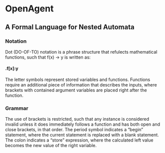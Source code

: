 # OpenAgent

## A Formal Language for Nested Automata

### Notation

Dot (DO-OF-TO) notation is a phrase structure that refulects mathematical functions, such that f(x) -> y is written as: 

#### .f[x]:y

The letter symbols represent stored variables and functions. Functions require an additional piece of information that describes the inputs, where brackets with contained argument variables are placed right after the function.

### Grammar
The use of brackets is restricted, such that any instance is considered invalid unless it does immediately follows a function and has both open and close brackets, in that order. The period symbol indicates a “begin” statement, where the current statement is replaced with a blank statement. The colon indicates a “store” expression, where the calculated left value becomes the new value of the right variable.
